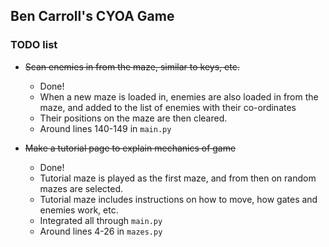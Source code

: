 ## Ben Carroll's CYOA Game

### TODO list

- ~~Scan enemies in from the maze, similar to keys, etc.~~
  - Done!
  - When a new maze is loaded in, enemies are also loaded in from the maze, and added to the list of enemies with their co-ordinates
  - Their positions on the maze are then cleared.
  - Around lines 140-149 in `main.py`


- ~~Make a tutorial page to explain mechanics of game~~
  - Done!
  - Tutorial maze is played as the first maze, and from then on random mazes are selected.
  - Tutorial maze includes instructions on how to move, how gates and enemies work, etc.
  - Integrated all through `main.py`
  - Around lines 4-26 in `mazes.py`
